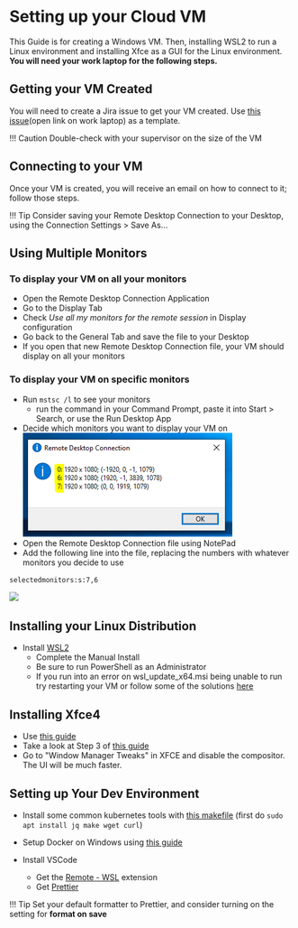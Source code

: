# Setting up your Cloud VM

This Guide is for creating a Windows VM. Then, installing WSL2 to run a Linux
environment and installing Xfce as a GUI for the Linux environment. **You will
need your work laptop for the following steps.**

## Getting your VM Created

You will need to create a Jira issue to get your VM created. Use
[this issue](https://jirab.statcan.ca/browse/CLOUD-9807)(open link on work laptop) as a template.

<!-- prettier-ignore -->
!!! Caution 
    Double-check with your supervisor on the size of the VM

## Connecting to your VM

Once your VM is created, you will receive an email on how to connect to it;
follow those steps.

<!-- prettier-ignore -->
!!! Tip
    Consider saving your Remote Desktop Connection to your Desktop, using the Connection Settings > Save As...

## Using Multiple Monitors

### To display your VM on all your monitors

- Open the Remote Desktop Connection Application
- Go to the Display Tab
- Check _Use all my monitors for the remote session_ in Display configuration
- Go back to the General Tab and save the file to your Desktop
- If you open that new Remote Desktop Connection file, your VM should display on
  all your monitors

### To display your VM on specific monitors

- Run `mstsc /l` to see your monitors
  - run the command in your Command Prompt, paste it into Start > Search, or use
    the Run Desktop App
- Decide which monitors you want to display your VM on
  ![Placeholder](images/monitors.png)
- Open the Remote Desktop Connection file using NotePad
- Add the following line into the file, replacing the numbers with whatever
  monitors you decide to use

```
selectedmonitors:s:7,6
```

<img src="../images/specificmonitors.png" width="400"/>

## Installing your Linux Distribution

- Install [WSL2](https://docs.microsoft.com/en-us/windows/wsl/install-win10)
  - Complete the Manual Install
  - Be sure to run PowerShell as an Administrator
  - If you run into an error on wsl_update_x64.msi being unable to run try
    restarting your VM or follow some of the solutions
    [here](https://github.com/microsoft/WSL/issues/5035)

## Installing Xfce4

- Use
  [this guide](https://autoize.com/xfce4-desktop-environment-and-x-server-for-ubuntu-on-wsl-2/)
- Take a look at Step 3 of
  [this guide](https://github.com/StatCan/daaas/issues/540)
- Go to "Window Manager Tweaks" in XFCE and disable the compositor. The UI will be much faster.

## Setting up Your Dev Environment

- Install some common kubernetes tools with [this makefile](https://gist.github.com/blairdrummond/c147d67f78028f84f8b56a57dea337b5) (first do `sudo apt install jq make wget curl`)

- Setup Docker on Windows using
  [this guide](https://docs.docker.com/docker-for-windows/wsl/)
- Install VSCode
  - Get the
    [Remote - WSL](https://marketplace.visualstudio.com/items?itemName=ms-vscode-remote.remote-wsl)
    extension
  - Get
    [Prettier](https://marketplace.visualstudio.com/items?itemName=esbenp.prettier-vscode)

<!-- prettier-ignore -->
!!! Tip
    Set your default formatter to Prettier, and consider turning on the setting for **format on save**
